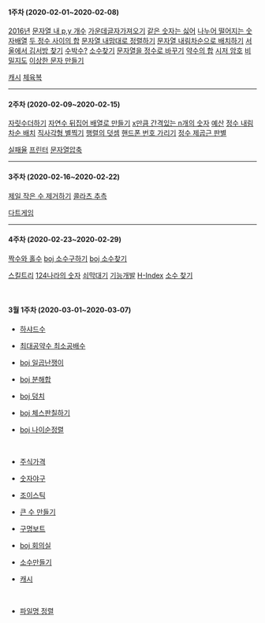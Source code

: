 #### 1주차 (2020-02-01~2020-02-08)
<!-- (하)  -->
 [2016년](https://programmers.co.kr/learn/courses/30/lessons/12901)
 [문자열 내 p,y 개수](https://programmers.co.kr/learn/courses/30/lessons/12916)
 [가운데글자가져오기](https://programmers.co.kr/learn/courses/30/lessons/12903?language=java)
 [같은 숫자는 싫어](https://programmers.co.kr/learn/courses/30/lessons/12906)
 [나누어 떨어지는 숫자배열](https://programmers.co.kr/learn/courses/30/lessons/12910)
 [두 정수 사이의 합](https://programmers.co.kr/learn/courses/30/lessons/12912?language=java)
 [문자열 내맘대로 정렬하기](https://programmers.co.kr/learn/courses/30/lessons/12915)
 [문자열 내림차순으로 배치하기](https://programmers.co.kr/learn/courses/30/lessons/12917?language=java)
 [서울에서 김서방 찾기](https://programmers.co.kr/learn/courses/30/lessons/12919)
 [수박수?](https://programmers.co.kr/learn/courses/30/lessons/12922)
 [소수찾기](https://programmers.co.kr/learn/courses/30/lessons/12921)
 [문자열을 정수로 바꾸기](https://programmers.co.kr/learn/courses/30/lessons/12925)
 [약수의 합](https://programmers.co.kr/learn/courses/30/lessons/12928)
 [시저 암호](https://programmers.co.kr/learn/courses/30/lessons/12926)
 [비밀지도](https://programmers.co.kr/learn/courses/30/lessons/17681)
 [이상한 문자 만들기](https://programmers.co.kr/learn/courses/30/lessons/12930#)
<br>

<!-- (중)  -->
 [캐시](https://github.com/TheCopiens/algorithm-study/blob/master/source/ohhako/coding%20test/kakao/%EC%BA%90%EC%8B%9C.md)
 [체육복](https://github.com/TheCopiens/algorithm-study/blob/ohhako/source/ohhako/200202_greedy.md)
<!-- (상)  -->
---
#### 2주차 (2020-02-09~2020-02-15)
<!-- (하)  -->
 [자릿수더하기](https://programmers.co.kr/learn/courses/30/lessons/12931)
 [자연수 뒤집어 배열로 만들기](https://programmers.co.kr/learn/courses/30/lessons/12932)
 [x만큼 간격있는 n개의 숫자](https://programmers.co.kr/learn/courses/30/lessons/12954)
 [예산](https://programmers.co.kr/learn/courses/30/lessons/12982)
 [정수 내림차순 배치](https://programmers.co.kr/learn/courses/30/lessons/12933)
 [직사각형 별찍기](https://programmers.co.kr/learn/courses/30/lessons/12969)
 [행렬의 덧셈](https://programmers.co.kr/learn/courses/30/lessons/12950)
 [핸드폰 번호 가리기](https://programmers.co.kr/learn/courses/30/lessons/12948)
 [정수 제곱근 판별](https://programmers.co.kr/learn/courses/30/lessons/12934)
<br>

<!-- (중)  -->
 [실패율](https://programmers.co.kr/learn/courses/30/lessons/42889)
 [프린터](https://programmers.co.kr/learn/courses/30/lessons/42587)
 [문자열압축](https://programmers.co.kr/learn/courses/30/lessons/60057)
<br>

<!-- (상)  -->
---
#### 3주차 (2020-02-16~2020-02-22)
<!-- (하)  -->
 [제일 작은 수 제거하기](https://programmers.co.kr/learn/courses/30/lessons/12935)
 [콜라츠 추측](https://programmers.co.kr/learn/courses/30/lessons/12943?language=java)
<br>
<!-- (중)  -->

 [다트게임](https://programmers.co.kr/learn/courses/30/lessons/17682)
<br>

---
#### 4주차 (2020-02-23~2020-02-29)
<!-- (하)  -->
 [짝수와 홀수](https://programmers.co.kr/learn/courses/30/lessons/12937)
 [boj 소수구하기](https://www.acmicpc.net/problem/1929)
 [boj 소수찾기](https://www.acmicpc.net/problem/1978)
<br>

<!-- (중)  -->
 [스킬트리](https://programmers.co.kr/learn/courses/30/lessons/49993)
 [124나라의 숫자](https://programmers.co.kr/learn/courses/30/lessons/12899#)
 [쇠막대기](https://programmers.co.kr/learn/courses/30/lessons/42585)
 [기능개발](https://programmers.co.kr/learn/courses/30/lessons/42586)
 [H-Index](https://programmers.co.kr/learn/courses/30/lessons/42747)
 [소수 찾기](https://programmers.co.kr/learn/courses/30/lessons/42839)




<br>
<!-- (상)  -->

#### 3월 1주차 (2020-03-01~2020-03-07)
<!-- (하)  -->
- [하샤드수](https://programmers.co.kr/learn/courses/30/lessons/12947)
- [최대공약수 최소공배수](https://programmers.co.kr/learn/courses/30/lessons/12940) 
- [boj 일곱난쟁이](https://www.acmicpc.net/problem/2309) 
- [boj 분해합](https://www.acmicpc.net/problem/2231)

- [boj 덩치](https://www.acmicpc.net/problem/7568)
- [boj 체스판칠하기](https://www.acmicpc.net/problem/1018)
- [boj 나이순정렬](https://www.acmicpc.net/problem/10814)

<br>

<!-- (중)  -->
- [주식가격](https://programmers.co.kr/learn/courses/30/lessons/42584)
- [숫자야구](https://programmers.co.kr/learn/courses/30/lessons/42841)
- [조이스틱](https://programmers.co.kr/learn/courses/30/lessons/42860)
- [큰 수 만들기](https://programmers.co.kr/learn/courses/30/lessons/42883)
- [구명보트](https://programmers.co.kr/learn/courses/30/lessons/42885)

- [boj 회의실](https://www.acmicpc.net/problem/1931)
- [소수만들기](https://programmers.co.kr/learn/courses/30/lessons/12977)
- [캐시](https://programmers.co.kr/learn/courses/30/lessons/17680)


<br>

<!-- (상)  -->
 - [파일명 정렬](https://programmers.co.kr/learn/courses/30/lessons/17686)

 <!-- 
 #### 3월 2주차 (2020-03-08~2020-03-14)
- 하
- [boj 연속합](https://www.acmicpc.net/problem/1912)
- [boj 동전](https://www.acmicpc.net/problem/11047)
- [boj 정수삼각형](https://www.acmicpc.net/problem/1932)
- [스택](https://www.acmicpc.net/problem/10773)

- 중

- [boj 스택](https://www.acmicpc.net/problem/10828)
- [boj 피보나치2](https://www.acmicpc.net/problem/2748)
- [boj 피보나치 함수](https://www.acmicpc.net/problem/1003)
- [균형잡힌 세상](https://www.acmicpc.net/problem/4949)
- [저울](https://programmers.co.kr/learn/courses/30/lessons/42886)
- [더맵게](https://programmers.co.kr/learn/courses/30/lessons/42626) 

- 상
- [boj 연속합](https://www.acmicpc.net/problem/1912)
  -->